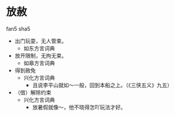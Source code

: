 





# 放赦
fan5 sha5
+ 出门玩耍，无人管束。
  * 如东方言词典
+ 放开限制，无拘无束。
  * 如皋方言词典
+ 得到赦免
  * 兴化方言词典
    - 且说李平山就如～一般，回到本船之上。（《三侠五义》九五）
+ （借）解除约束
  * 兴化方言词典
    - 放暑假就像～，他不晓得怎吖玩法才好。
